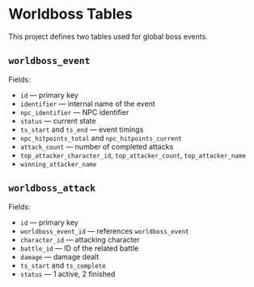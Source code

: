 # Worldboss Tables

This project defines two tables used for global boss events.

## `worldboss_event`
Fields:
- `id` — primary key
- `identifier` — internal name of the event
- `npc_identifier` — NPC identifier
- `status` — current state
- `ts_start` and `ts_end` — event timings
- `npc_hitpoints_total` and `npc_hitpoints_current`
- `attack_count` — number of completed attacks
- `top_attacker_character_id`, `top_attacker_count`, `top_attacker_name`
- `winning_attacker_name`

## `worldboss_attack`
Fields:
- `id` — primary key
- `worldboss_event_id` — references `worldboss_event`
- `character_id` — attacking character
- `battle_id` — ID of the related battle
- `damage` — damage dealt
- `ts_start` and `ts_complete`
- `status` — 1 active, 2 finished
